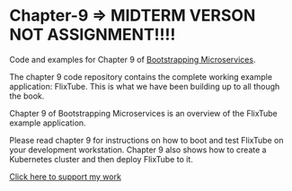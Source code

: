 # Chapter-9 => MIDTERM VERSON NOT ASSIGNMENT!!!!

Code and examples for Chapter 9 of [Bootstrapping Microservices](https://www.bootstrapping-microservices.com).

The chapter 9 code repository contains the complete working example application: FlixTube. This is what we have been building up to all though the book. 

Chapter 9 of Bootstrapping Microservices is an overview of the FlixTube example application.

Please read chapter 9 for instructions on how to boot and test FlixTube on your development workstation. Chapter 9 also shows how to create a Kubernetes cluster and then deploy FlixTube to it.

[Click here to support my work](https://www.codecapers.com.au/about#support-my-work)
